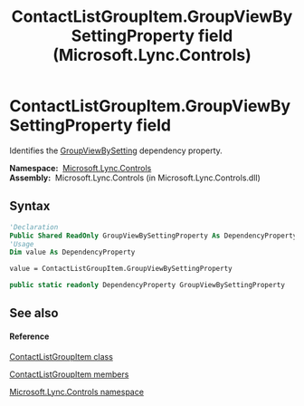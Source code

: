 ﻿---
title: ContactListGroupItem.GroupViewBySettingProperty field (Microsoft.Lync.Controls)
TOCTitle: GroupViewBySettingProperty field
ms:assetid: F:Microsoft.Lync.Controls.ContactListGroupItem.GroupViewBySettingProperty_DI_3_UC_OCS14MrefLyncWPF
ms:mtpsurl: https://msdn.microsoft.com/en-us/library/microsoft.lync.controls.contactlistgroupitem.groupviewbysettingproperty_di_3_uc_ocs14mreflyncwpf(v=office.15)
ms:contentKeyID: 48596251
ms.date: 07/28/2014
mtps_version: v=office.15
f1_keywords:
- Microsoft.Lync.Controls.ContactListGroupItem.GroupViewBySettingProperty
dev_langs:
- CSharp
- JScript
- VB
- other
---

# ContactListGroupItem.GroupViewBySettingProperty field

Identifies the [GroupViewBySetting](contactlistgroupitem-groupviewbysetting-property-microsoft-lync-controls_1.md) dependency property.

**Namespace:**  [Microsoft.Lync.Controls](microsoft-lync-controls-namespace_1.md)  
**Assembly:**  Microsoft.Lync.Controls (in Microsoft.Lync.Controls.dll)

## Syntax

``` vb
'Declaration
Public Shared ReadOnly GroupViewBySettingProperty As DependencyProperty
'Usage
Dim value As DependencyProperty

value = ContactListGroupItem.GroupViewBySettingProperty
```

``` csharp
public static readonly DependencyProperty GroupViewBySettingProperty
```

## See also

#### Reference

[ContactListGroupItem class](contactlistgroupitem-class-microsoft-lync-controls_1.md)

[ContactListGroupItem members](contactlistgroupitem-members-microsoft-lync-controls_1.md)

[Microsoft.Lync.Controls namespace](microsoft-lync-controls-namespace_1.md)

